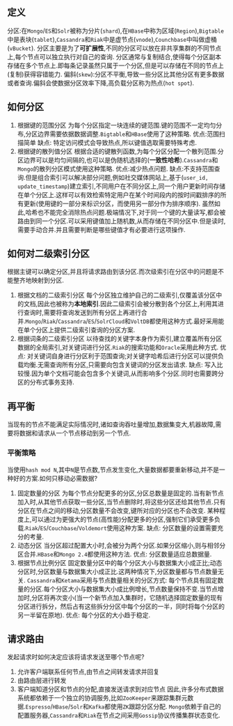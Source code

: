 ## 定义
分区:在`Mongo`/`ES`和`Solr`被称为分片(`shard`),在`HBase`中称为区域(`Region`),`Bigtable`中是表块(`tablet`),`Cassandra`和`Riak`中是虚节点(`vnode`),`Counchbase`中叫做虚桶(`vBucket`).
分区主要是为了**可扩展性**,不同的分区可以放在非共享集群的不同节点上,每个节点可以独立执行对自己的查询.
分区通常与复制结合,使得每个分区副本存储在多个节点上.即每条记录虽然只属于一个分区,但是可以存储在不同的节点上(复制)获得容错能力.
偏斜(`skew`):分区不平衡,导致一些分区比其他分区有更多数据或者查询.偏斜会使数据分区效率下降,高负载分区称为热点(`hot spot`).
## 如何分区
1. 根据键的范围分区
为每个分区指定一块连续的键范围.键的范围不一定均匀分布,分区边界需要依据数据调整.`Bigtable`和`HBase`使用了这种策略.
优点:范围扫描简单
缺点: 特定访问模式会导致热点,所以键值选取需要特殊考虑.
2. 根据键的散列值分区
根据合适的键散列函数,为每个分区分配一个散列范围.分区边界可以是均匀间隔的,也可以是伪随机选择的(**一致性哈希**).`Cassandra`和`Mongo`的散列分区模式使用这种策略.
优点:减少热点问题.
缺点:不支持范围查询.但是组合索引可以解决部分问题,例如社交媒体网站上,基于(`user_id, update_timestamp`)建立索引,不同用户在不同分区上,同一个用户更新时间存储在单个分区上.这样可以有效检索特定用户在某个时间段内的按时间戳排序的所有更新(使用键的一部分来标识分区，而使用另一部分作为排序顺序).
虽然如此,哈希也不能完全消除热点问题.极端情况下,对于同一个键的大量读写,都会被路由到同一个分区.可以采用键值加上随机数,从而存储在不同分区中.但是读时,需要手动合并.并且需要判断是哪些键值才有必要进行这项操作.
## 如何对二级索引分区
根据主键可以确定分区,并且将请求路由到该分区.而次级索引在分区中的问题是不能整齐地映射到分区.
1. 根据文档的二级索引分区
每个分区独立维护自己的二级索引,仅覆盖该分区中的文档,因此也被称为**本地索引**.因此二级索引会被分散到各个分区上,利用其进行查询时,需要将查询发送到所有分区上再进行合并.`Mongo`/`Riak`/`Cassandra`/`ES`/`SolrCloud`和`VoltDB`都使用这种方式.最好采用能在单个分区上提供二级索引查询的分区方案.
2. 根据词条的二级索引分区
以待查找的关键字本身作为索引,建立覆盖所有分区数据的全局索引,对关键词进行分区.`Riak`的搜索功能和`Oracle`采用此种方式.
优点: 对关键词自身进行分区利于范围查询;对关键字哈希后进行分区可以提供负载均衡.无需查询所有分区,只需要向包含关键词的分区发出请求.
缺点: 写入比较慢.因为单个文档可能会包含多个关键词,从而影响多个分区.同时也需要跨分区的分布式事务支持.
## 再平衡
当现有的节点不能满足实际情况时,诸如查询吞吐量增加,数据集变大,机器故障,需要将数据和请求从一个节点移动到另一个节点.
### 平衡策略
当使用`hash mod N`,其中`N`是节点数,节点发生变化,大量数据都要重新移动,并不是一种好的方案.如何只移动必需数据?
1. 固定数量的分区
为每个节点分配更多的分区,分区总数量是固定的.当有新节点加入时,从其他节点获取一些分区,当节点删除时,将这些分区还给其他节点.只有分区在节点之间的移动,分区数量不会改变,键所对应的分区也不会改变.
某种程度上,可以通过为更强大的节点(高性能)分配更多的分区,强制它们承受更多负载.`Riak`/`ES`/`Couchbase`/`Voldemort`使用这种方案.
缺点: 分区数量的设置需要充分的考量.
2. 动态分区
当分区超过配置大小时,会被分为两个分区.如果分区缩小,则与相邻分区合并.`HBase`和`Mongo 2.4`都使用这种方法.
优点: 分区数量适应总数据量.
3. 根据节点比例分区
固定数量分区中的每个分区大小与数据集大小成正比;动态分区时,分区数量与数据集大小成正比.这两种情况下,分区数量都与节点数量无关.
`Cassandra`和`Ketama`采用与节点数量相关的分区方式: 每个节点具有固定数量的分区.每个分区大小与数据集大小成比例增长,节点数量保持不变.当节点增加时,分区将再次变小(当一个新节点加入集群时，它随机选择固定数量的现有分区进行拆分，然后占有这些拆分分区中每个分区的一半，同时将每个分区的另一半留在原地).
优点: 每个分区的大小趋于稳定.
## 请求路由
发起请求时如何决定应该将请求发送至哪个节点呢?
1. 允许客户端联系任何节点,由节点之间转发请求并回复
2. 由路由层进行转发
3. 客户端知道分区和节点的分配,直接发送请求到对应节点
因此,许多分布式数据系统都依赖于一个独立的协调服务,比如`ZooKeeper`来跟踪集群元数据.`Espresso`/`HBase`/`Solr`和`Kafka`都使用`ZK`跟踪分区分配.
`Mongo`依赖于自己的配置服务器,`Cassandra`和`Riak`在节点之间采用`Gossip`协议传播集群状态变化.